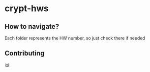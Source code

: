 # crypt-hws
## How to navigate?
Each folder represents the HW number, so just check there if needed

## Contributing
lol
